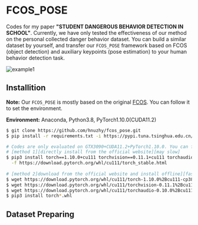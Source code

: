 # FCOS_POSE

Codes for my paper **"STUDENT DANGEROUS BEHAVIOR DETECTION IN SCHOOL"**. Currently, we have only tested the effectiveness of our method on the personal collected danger behavior dataset. You can build a similar dataset by yourself, and transfer our `FCOS_POSE` framework based on FCOS (object detection) and auxiliary keypoints (pose estimation) to your human behavior detection task.

![example1](./materials/network_architecture.png)

## Installition

**Note:** Our `FCOS_POSE` is mostly based on the original [FCOS](https://github.com/tianzhi0549/FCOS). You can follow it to set the environment.

**Environment:** Anaconda, Python3.8, PyTorch1.10.0(CUDA11.2)

```bash
$ git clone https://github.com/hnuzhy/fcos_pose.git
$ pip install -r requirements.txt -i https://pypi.tuna.tsinghua.edu.cn/simple

# Codes are only evaluated on GTX3090+CUDA11.2+PyTorch1.10.0. You can follow the same config if needed
# [method 1][directly install from the official website][may slow]
$ pip3 install torch==1.10.0+cu111 torchvision==0.11.1+cu111 torchaudio==0.10.0+cu111 \
  -f https://download.pytorch.org/whl/cu111/torch_stable.html
  
# [method 2]download from the official website and install offline][faster]
$ wget https://download.pytorch.org/whl/cu111/torch-1.10.0%2Bcu111-cp38-cp38-linux_x86_64.whl
$ wget https://download.pytorch.org/whl/cu111/torchvision-0.11.1%2Bcu111-cp38-cp38-linux_x86_64.whl
$ wget https://download.pytorch.org/whl/cu111/torchaudio-0.10.0%2Bcu111-cp38-cp38-linux_x86_64.whl
$ pip3 install torch*.whl
```

## Dataset Preparing
